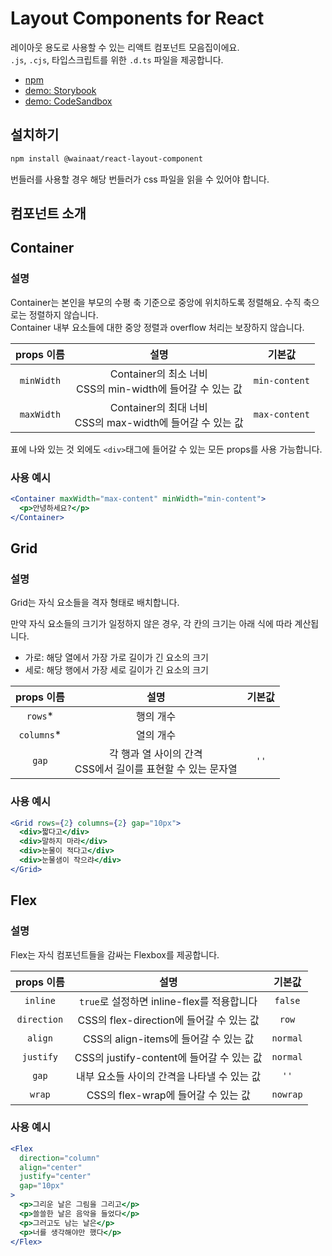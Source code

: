 # Layout Components for React

레이아웃 용도로 사용할 수 있는 리액트 컴포넌트 모음집이에요.    
`.js`, `.cjs`, 타입스크립트를 위한 `.d.ts` 파일을 제공합니다.

- [npm](https://www.npmjs.com/package/@wainaat/react-layout-component)
- [demo: Storybook](https://wainaat.github.io/layout-component/)
- [demo: CodeSandbox](https://codesandbox.io/s/example-wainaat-react-layout-component-57vgc7?file=/src/App.js)

## 설치하기

```bash
npm install @wainaat/react-layout-component
```

번들러를 사용할 경우 해당 번들러가 css 파일을 읽을 수 있어야 합니다.

## 컴포넌트 소개

## Container

### 설명

Container는 본인을 부모의 수평 축 기준으로 중앙에 위치하도록 정렬해요. 수직 축으로는 정렬하지 않습니다.    
Container 내부 요소들에 대한 중앙 정렬과 overflow 처리는 보장하지 않습니다.

|props 이름|설명|기본값|
|:-:|:-:|:-:|
|`minWidth`| Container의 최소 너비 <br /> CSS의 min-width에 들어갈 수 있는 값 |`min-content`|
|`maxWidth`| Container의 최대 너비 <br /> CSS의 max-width에 들어갈 수 있는 값 |`max-content`|

표에 나와 있는 것 외에도 `<div>`태그에 들어갈 수 있는 모든 props를 사용 가능합니다.

### 사용 예시

```jsx
<Container maxWidth="max-content" minWidth="min-content">
  <p>안녕하세요?</p>
</Container>
```

## Grid

### 설명

Grid는 자식 요소들을 격자 형태로 배치합니다.

만약 자식 요소들의 크기가 일정하지 않은 경우, 각 칸의 크기는 아래 식에 따라 계산됩니다.

- 가로: 해당 열에서 가장 가로 길이가 긴 요소의 크기
- 세로: 해당 행에서 가장 세로 길이가 긴 요소의 크기

|props 이름|설명|기본값|
|:-:|:-:|:-:|
|`rows`*| 행의 개수 ||
|`columns`*| 열의 개수 ||
|`gap`|각 행과 열 사이의 간격 <br /> CSS에서 길이를 표현할 수 있는 문자열|`''`|

### 사용 예시

```jsx
<Grid rows={2} columns={2} gap="10px">
  <div>짧다고</div>
  <div>말하지 마라</div>
  <div>눈물이 적다고</div>
  <div>눈물샘이 작으랴</div>
</Grid>
```

## Flex

### 설명

Flex는 자식 컴포넌트들을 감싸는 Flexbox를 제공합니다.

|props 이름|설명|기본값|
|:-:|:-:|:-:|
|`inline`| `true`로 설정하면 inline-flex를 적용합니다 |`false`|
|`direction`| CSS의 flex-direction에 들어갈 수 있는 값 |`row`|
|`align`| CSS의 align-items에 들어갈 수 있는 값 |`normal`|
|`justify`|CSS의 justify-content에 들어갈 수 있는 값|`normal`|
|`gap`|내부 요소들 사이의 간격을 나타낼 수 있는 값|`''`|
|`wrap`| CSS의 flex-wrap에 들어갈 수 있는 값|`nowrap`|

### 사용 예시

```jsx
<Flex
  direction="column"
  align="center"
  justify="center"
  gap="10px"
>
  <p>그리운 날은 그림을 그리고</p>
  <p>쓸쓸한 날은 음악을 들었다</p>
  <p>그러고도 남는 날은</p>
  <p>너를 생각해야만 했다</p>
</Flex>
```


